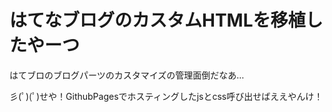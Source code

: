 # はてなブログのカスタムHTMLを移植したやーつ
はてブロのブログパーツのカスタマイズの管理面倒だなあ…

彡(ﾟ)(ﾟ)せや！GithubPagesでホスティングしたjsとcss呼び出せばええやんけ！